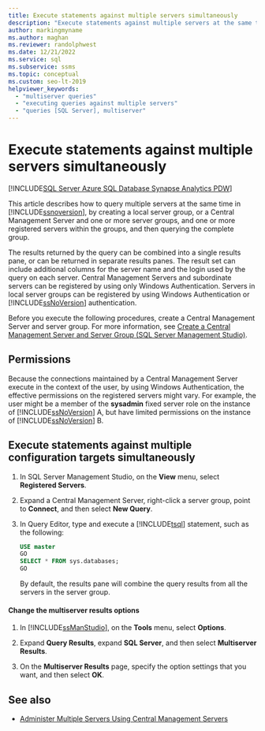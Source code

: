 ```yaml
---
title: Execute statements against multiple servers simultaneously
description: "Execute statements against multiple servers at the same time."
author: markingmyname
ms.author: maghan
ms.reviewer: randolphwest
ms.date: 12/21/2022
ms.service: sql
ms.subservice: ssms
ms.topic: conceptual
ms.custom: seo-lt-2019
helpviewer_keywords:
  - "multiserver queries"
  - "executing queries against multiple servers"
  - "queries [SQL Server], multiserver"
---
```

# Execute statements against multiple servers simultaneously

[!INCLUDE[SQL Server Azure SQL Database Synapse Analytics PDW](../../includes/applies-to-version/sql-asdb-asdbmi-asa-pdw.md)]

This article describes how to query multiple servers at the same time in [!INCLUDE[ssnoversion](../../includes/ssnoversion-md.md)], by creating a local server group, or a Central Management Server and one or more server groups, and one or more registered servers within the groups, and then querying the complete group.

The results returned by the query can be combined into a single results pane, or can be returned in separate results panes. The result set can include additional columns for the server name and the login used by the query on each server. Central Management Servers and subordinate servers can be registered by using only Windows Authentication. Servers in local server groups can be registered by using Windows Authentication or [!INCLUDE[ssNoVersion](../../includes/ssnoversion-md.md)] authentication.

Before you execute the following procedures, create a Central Management Server and server group. For more information, see [Create a Central Management Server and Server Group (SQL Server Management Studio)](./create-a-central-management-server-and-server-group.md).

## Permissions

Because the connections maintained by a Central Management Server execute in the context of the user, by using Windows Authentication, the effective permissions on the registered servers might vary. For example, the user might be a member of the **sysadmin** fixed server role on the instance of [!INCLUDE[ssNoVersion](../../includes/ssnoversion-md.md)] A, but have limited permissions on the instance of [!INCLUDE[ssNoVersion](../../includes/ssnoversion-md.md)] B.

## Execute statements against multiple configuration targets simultaneously

1. In SQL Server Management Studio, on the **View** menu, select **Registered Servers**.

1. Expand a Central Management Server, right-click a server group, point to **Connect**, and then select **New Query**.

1. In Query Editor, type and execute a [!INCLUDE[tsql](../../includes/tsql-md.md)] statement, such as the following:

    ```sql
    USE master
    GO
    SELECT * FROM sys.databases;
    GO
    ```

   By default, the results pane will combine the query results from all the servers in the server group.

#### Change the multiserver results options

1. In [!INCLUDE[ssManStudio](../../includes/ssmanstudio-md.md)], on the **Tools** menu, select **Options**.

1. Expand **Query Results**, expand **SQL Server**, and then select **Multiserver Results**.

1. On the **Multiserver Results** page, specify the option settings that you want, and then select **OK**.

## See also

- [Administer Multiple Servers Using Central Management Servers](../../relational-databases/administer-multiple-servers-using-central-management-servers.md)

